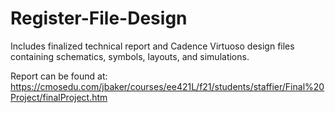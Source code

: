# Register-File-Design
Includes finalized technical report and Cadence Virtuoso design files containing schematics, symbols, layouts, and simulations.

Report can be found at: https://cmosedu.com/jbaker/courses/ee421L/f21/students/staffier/Final%20Project/finalProject.htm
